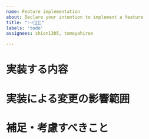 ```yaml
---
name: Feature implementation
about: Declare your intention to implement a feature
title: "✨⚡️📝🔥🔧"
labels: 'todo'
assignees: shion1305, tomoyahiroe

---
```


# 実装する内容

# 実装による変更の影響範囲

# 補足・考慮すべきこと
